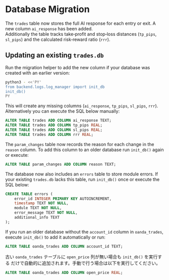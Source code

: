 # Database Migration

The `trades` table now stores the full AI response for each entry or exit.
A new column `ai_response` has been added.  
Additionally the table tracks take‑profit and stop‑loss distances (`tp_pips`,
`sl_pips`) and the calculated risk‑reward ratio (`rrr`).

## Updating an existing `trades.db`

Run the migration helper to add the new column if your database was created
with an earlier version:

```bash
python3 - <<'PY'
from backend.logs.log_manager import init_db
init_db()
PY
```

This will create any missing columns (`ai_response`, `tp_pips`, `sl_pips`,
`rrr`).  Alternatively you can execute the SQL below manually:

```sql
ALTER TABLE trades ADD COLUMN ai_response TEXT;
ALTER TABLE trades ADD COLUMN tp_pips REAL;
ALTER TABLE trades ADD COLUMN sl_pips REAL;
ALTER TABLE trades ADD COLUMN rrr REAL;
```

The `param_changes` table now records the reason for each change in the
`reason` column. To add this column to an older database run `init_db()`
again or execute:

```sql
ALTER TABLE param_changes ADD COLUMN reason TEXT;
```

The database now also includes an `errors` table to store module errors. If your existing `trades.db` lacks this table, run `init_db()` once or execute the SQL below:

```sql
CREATE TABLE errors (
    error_id INTEGER PRIMARY KEY AUTOINCREMENT,
    timestamp TEXT NOT NULL,
    module TEXT NOT NULL,
    error_message TEXT NOT NULL,
    additional_info TEXT
);
```

If you run an older database without the `account_id` column in `oanda_trades`, execute `init_db()` to add it automatically or run:

```sql
ALTER TABLE oanda_trades ADD COLUMN account_id TEXT;
```

古い `oanda_trades` テーブルに `open_price` 列が無い場合も `init_db()` を実行する
だけで自動的に追加されます。手動で行う場合は以下を実行してください。

```sql
ALTER TABLE oanda_trades ADD COLUMN open_price REAL;
```
